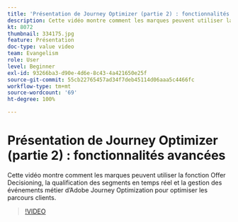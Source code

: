 ```yaml
---
title: 'Présentation de Journey Optimizer (partie 2) : fonctionnalités avancées'
description: Cette vidéo montre comment les marques peuvent utiliser la fonction Offer Decisioning, la qualification des segments en temps réel et la gestion des événements métier d’Adobe Journey Optimization pour optimiser les parcours clients.
kt: 8072
thumbnail: 334175.jpg
feature: Présentation
doc-type: value video
team: Evangelism
role: User
level: Beginner
exl-id: 93266ba3-d90e-4d6e-8c43-4a421650e25f
source-git-commit: 55cb22765457ad34f7deb45114d06aaa5c4466fc
workflow-type: tm+mt
source-wordcount: '69'
ht-degree: 100%

---
```


# Présentation de Journey Optimizer (partie 2) : fonctionnalités avancées

Cette vidéo montre comment les marques peuvent utiliser la fonction Offer Decisioning, la qualification des segments en temps réel et la gestion des événements métier d’Adobe Journey Optimization pour optimiser les parcours clients.

>[!VIDEO](https://video.tv.adobe.com/v/334175?quality=12)
